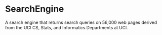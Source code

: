 # SearchEngine
A search engine that returns search queries on 56,000 web pages derived from the UCI CS, Stats, and Informatics Departments at UCI.

